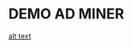 # DEMO AD MINER #

[alt text](https://github.com/ArtezGDA/scrapingTool_advertisements/blob/master/Demo-Prototype/images/prototype_V2_Pagina_01.png "Screenshot1")

